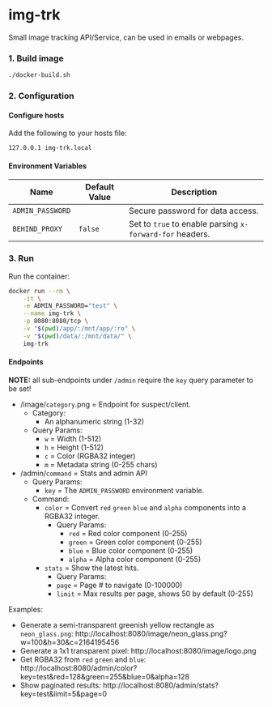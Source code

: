 # img-trk

Small image tracking API/Service, can be used in emails or webpages.

### 1. Build image
```sh
./docker-build.sh
```


### 2. Configuration

#### Configure hosts

Add the following to your hosts file:

```
127.0.0.1 img-trk.local
```

#### Environment Variables

| Name                    | Default Value | Description                                                   |
|-------------------------|---------------|---------------------------------------------------------------|
| `ADMIN_PASSWORD`        |               | Secure password for data access.                              |
| `BEHIND_PROXY`          | `false`       | Set to `true` to enable parsing `x-forward-for` headers.      |


### 3. Run

Run the container:

```sh
docker run --rm \
	-it \
	-e ADMIN_PASSWORD="test" \
	--name img-trk \
	-p 8080:8080/tcp \
	-v "$(pwd)/app/:/mnt/app/:ro" \
	-v "$(pwd)/data/:/mnt/data/" \
	img-trk
```

#### Endpoints

**NOTE:** all sub-endpoints under `/admin` require the `key` query parameter to be set!

- /image/`category`.png = Endpoint for suspect/client.
  - Category:
    - An alphanumeric string (1-32)
  - Query Params:
    - `w` = Width (1-512)
    - `h` = Height (1-512)
    - `c` = Color (RGBA32 integer)
    - `m` = Metadata string (0-255 chars)
- /admin/`command` = Stats and admin API
  - Query Params:
    - `key` = The `ADMIN_PASSWORD` environment variable.
  - Command:
    - `color` = Convert `red` `green` `blue` and `alpha` components into a RGBA32 integer.
      - Query Params:
        - `red` = Red color component (0-255)
        - `green` = Green color component (0-255)
        - `blue` = Blue color component (0-255)
        - `alpha` = Alpha color component (0-255)
	- `stats` = Show the latest hits.
    	- Query Params:
    	- `page` = Page # to navigate (0-100000)
    	- `limit` = Max results per page, shows 50 by default (0-255)

Examples:
- Generate a semi-transparent greenish yellow rectangle as `neon_glass.png`: http://localhost:8080/image/neon_glass.png?w=100&h=30&c=2164195456
- Generate a 1x1 transparent pixel: http://localhost:8080/image/logo.png
- Get RGBA32 from `red` `green` and `blue`: http://localhost:8080/admin/color?key=test&red=128&green=255&blue=0&alpha=128
- Show paginated results: http://localhost:8080/admin/stats?key=test&limit=5&page=0
